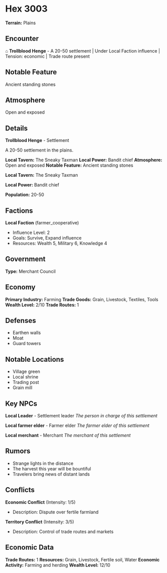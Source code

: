 # Hex 3003

**Terrain:** Plains

## Encounter
⌂ **Trollblood Henge** - A 20-50 settlement | Under Local Faction influence | Tension: economic | Trade route present

## Notable Feature
Ancient standing stones

## Atmosphere
Open and exposed

## Details
**Trollblood Henge** - Settlement

A 20-50 settlement in the plains.

**Local Tavern:** The Sneaky Taxman
**Local Power:** Bandit chief
**Atmosphere:** Open and exposed
**Notable Feature:** Ancient standing stones

**Local Tavern:** The Sneaky Taxman

**Local Power:** Bandit chief

**Population:** 20-50

## Factions
**Local Faction** (farmer_cooperative)
- Influence Level: 2
- Goals: Survive, Expand influence
- Resources: Wealth 5, Military 6, Knowledge 4

## Government
**Type:** Merchant Council

## Economy
**Primary Industry:** Farming
**Trade Goods:** Grain, Livestock, Textiles, Tools
**Wealth Level:** 2/10
**Trade Routes:** 1

## Defenses
- Earthen walls
- Moat
- Guard towers

## Notable Locations
- Village green
- Local shrine
- Trading post
- Grain mill

## Key NPCs
**Local Leader** - Settlement leader
*The person in charge of this settlement*

**Local farmer elder** - Farmer elder
*The farmer elder of this settlement*

**Local merchant** - Merchant
*The merchant of this settlement*

## Rumors
- Strange lights in the distance
- The harvest this year will be bountiful
- Travelers bring news of distant lands

## Conflicts
**Economic Conflict** (Intensity: 1/5)
- Description: Dispute over fertile farmland

**Territory Conflict** (Intensity: 3/5)
- Description: Control of trade routes and markets

## Economic Data
**Trade Routes:** 1
**Resources:** Grain, Livestock, Fertile soil, Water
**Economic Activity:** Farming and herding
**Wealth Level:** 12/10
